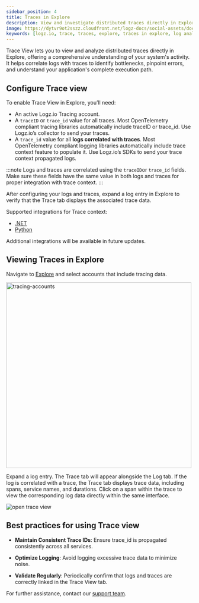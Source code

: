 ```yaml
---
sidebar_position: 4
title: Traces in Explore
description: View and investigate distributed traces directly in Explore
image: https://dytvr9ot2sszz.cloudfront.net/logz-docs/social-assets/docs-social.jpg
keywords: [logz.io, trace, traces, explore, traces in explore, log analysis, observability]
---
```



Trace View lets you to view and analyze distributed traces directly in Explore, offering a comprehensive understanding of your system's activity. It helps correlate logs with traces to identify bottlenecks, pinpoint errors, and understand your application's complete execution path. 

## Configure Trace view

To enable Trace View in Explore, you’ll need:

* An active Logz.io Tracing account.
* A `traceID` or `trace_id` value for all traces. Most OpenTelemetry compliant tracing libraries automatically include traceID or trace_id. Use Logz.io’s collector to send your traces.
* A `trace_id` value for all **logs correlated with traces**. Most OpenTelemetry compliant logging libraries automatically include trace context feature to populate it. Use Logz.io’s SDKs to send your trace context propagated logs.


:::note
Logs and traces are correlated using the `traceID`or `trace_id` fields. Make sure these fields have the same value in both logs and traces for proper integration with trace context.
:::

After configuring your logs and traces, expand a log entry in Explore to verify that the Trace tab displays the associated trace data.

Supported integrations for Trace context:

* [.NET](https://docs.logz.io/docs/shipping/Code/dotnet/#add-trace-context-1)
* [Python](https://docs.logz.io/docs/shipping/Code/Python/#trace-context)

Additional integrations will be available in future updates.


## Viewing Traces in Explore

Navigate to [Explore](https://app.logz.io/#/dashboard/explore) and select accounts that include tracing data.

<img src="https://dytvr9ot2sszz.cloudfront.net/logz-docs/explore-dashboard/tracing-account-dec9.png" alt="tracing-accounts" width="500"/>

Expand a log entry. The Trace tab will appear alongside the Log tab. If the log is correlated with a trace, the Trace tab displays trace data, including spans, service names, and durations. Click on a span within the trace to view the corresponding log data directly within the same interface.

![open trace view](https://dytvr9ot2sszz.cloudfront.net/logz-docs/explore-dashboard/trace-view-dec9.png)


## Best practices for using Trace view

* **Maintain Consistent Trace IDs**: Ensure trace_id is propagated consistently across all services.

* **Optimize Logging**: Avoid logging excessive trace data to minimize noise.

* **Validate Regularly**: Periodically confirm that logs and traces are correctly linked in the Trace View tab.


For further assistance, contact our [support team](mailto:help@logz.io).